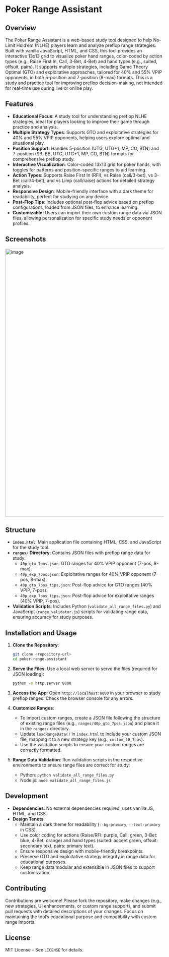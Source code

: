 # Poker Range Assistant

## Overview

The Poker Range Assistant is a web-based study tool designed to help No-Limit Hold’em (NLHE) players learn and analyze preflop range strategies. Built with vanilla JavaScript, HTML, and CSS, this tool provides an interactive 13x13 grid to visualize poker hand ranges, color-coded by action types (e.g., Raise First In, Call, 3-Bet, 4-Bet) and hand types (e.g., suited, offsuit, pairs). It supports multiple strategies, including Game Theory Optimal (GTO) and exploitative approaches, tailored for 40% and 55% VPIP opponents, in both 5-position and 7-position (8-max) formats. This is a study and practice tool for improving preflop decision-making, not intended for real-time use during live or online play.

## Features

- **Educational Focus**: A study tool for understanding preflop NLHE strategies, ideal for players looking to improve their game through practice and analysis.
- **Multiple Strategy Types**: Supports GTO and exploitative strategies for 40% and 55% VPIP opponents, helping users explore optimal and situational play.
- **Position Support**: Handles 5-position (UTG, UTG+1, MP, CO, BTN) and 7-position (SB, BB, UTG, UTG+1, MP, CO, BTN) formats for comprehensive preflop study.
- **Interactive Visualization**: Color-coded 13x13 grid for poker hands, with toggles for patterns and position-specific ranges to aid learning.
- **Action Types**: Supports Raise First In (RFI), vs Raise (call/3-bet), vs 3-Bet (call/4-bet), and vs Limp (call/raise) actions for detailed strategy analysis.
- **Responsive Design**: Mobile-friendly interface with a dark theme for readability, perfect for studying on any device.
- **Post-Flop Tips**: Includes optional post-flop advice based on preflop configurations, loaded from JSON files, to enhance learning.
- **Customizable**: Users can import their own custom range data via JSON files, allowing personalization for specific study needs or opponent profiles.

## Screenshots
  <img width="851" alt="image" src="https://github.com/user-attachments/assets/0fc6af26-91be-401a-9a41-df36627d563f" />


## Structure

- **`index.html`**: Main application file containing HTML, CSS, and JavaScript for the study tool.
- **`ranges/` Directory**: Contains JSON files with preflop range data for study:
  - `40p_gto_7pos.json`: GTO ranges for 40% VPIP opponent (7-pos, 8-max).
  - `40p_exp_7pos.json`: Exploitative ranges for 40% VPIP opponent (7-pos, 8-max).
  - `40p_gto_7pos_tips.json`: Post-flop advice for GTO ranges (40% VPIP, 7-pos).
  - `40p_exp_7pos_tips.json`: Post-flop advice for exploitative ranges (40% VPIP, 7-pos).
- **Validation Scripts**: Includes Python (`validate_all_range_files.py`) and JavaScript (`range_validator.js`) scripts for validating range data, ensuring accuracy for study purposes.

## Installation and Usage

1. **Clone the Repository**:
   ```bash
   git clone <repository-url>
   cd poker-range-assistant
   ```

2. **Serve the Files**:
   Use a local web server to serve the files (required for JSON loading):
   ```bash
   python -m http.server 8000
   ```

3. **Access the App**:
   Open `http://localhost:8000` in your browser to study preflop ranges. Check the browser console for any errors.

4. **Customize Ranges**:
   - To import custom ranges, create a JSON file following the structure of existing range files (e.g., `ranges/40p_gto_7pos.json`) and place it in the `ranges/` directory.
   - Update `loadRangeData()` in `index.html` to include your custom JSON file, mapping it to a new strategy key (e.g., `custom_40_7pos`).
   - Use the validation scripts to ensure your custom ranges are correctly formatted.

5. **Range Data Validation**:
   Run validation scripts in the respective environments to ensure range files are correct for study:
   - Python: `python validate_all_range_files.py`
   - Node.js: `node validate_all_range_files.js`

## Development

- **Dependencies**: No external dependencies required; uses vanilla JS, HTML, and CSS.
- **Design Tenets**:
  - Maintain a dark theme for readability (`--bg-primary`, `--text-primary` in CSS).
  - Use color coding for actions (Raise/RFI: purple, Call: green, 3-Bet: blue, 4-Bet: orange) and hand types (suited: accent green, offsuit: secondary text, pairs: primary text).
  - Ensure responsive design with mobile-friendly breakpoints.
  - Preserve GTO and exploitative strategy integrity in range data for educational purposes.
  - Keep range data modular and extensible in JSON files to support customization.

## Contributing

Contributions are welcome! Please fork the repository, make changes (e.g., new strategies, UI enhancements, or custom range support), and submit pull requests with detailed descriptions of your changes. Focus on maintaining the tool’s educational purpose and compatibility with custom range imports.

## License

MIT License – See `LICENSE` for details.
